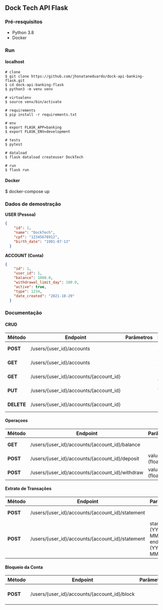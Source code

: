## Dock Tech API Flask

### Pré-resquisitos
- Python 3.8
- Docker

### Run

#### localhost

```shell
# clone
$ git clone https://github.com/jhonataneduardo/dock-api-banking-flask.git
$ cd dock-api-banking-flask
$ python3 -m venv venv

# virtualenv
$ source venv/bin/activate

# requirements
$ pip install -r requirements.txt

# env
$ export FLASK_APP=banking
$ export FLASK_ENV=development

# tests
$ pytest

# dataload
$ flask dataload createuser DockTech

# run
$ flask run
```
#### Docker
$ docker-compose up

### Dados de demostração
**USER (Pessoa)**

```json
{
    "id": 1,
    "name": "DockTech",
    "cpf": "12345678912",
    "birth_date": "1991-07-13"
  }
```

**ACCOUNT (Conta)**

```json
{
    "id": 1,
    "user_id": 1,
    "balance": 1080.0,
    "withdrawal_limit_day": 100.0,
    "active": true,
    "type": 1234,
    "date_created": "2021-10-29"
  }
```

### Documentação

#### CRUD

|  Método | Endpoint   | Parâmetros | Descrição  |
| ------------ | ------------ | ------------ | ------------ |
| **POST**  | /users/{user_id}/accounts  |   |  Nova Conta |
| **GET**  | /users/{user_id}/accounts  |   |  Lista Contas |
| **GET**  | /users/{user_id}/accounts/{account_id}  |   |  Detalhes da Conta |
| **PUT**  | /users/{user_id}/accounts/{account_id}  |   |  Atualiza Conta |
| **DELETE**  | /users/{user_id}/accounts/{account_id}  |   |  Deleta Conta |

#### Operaçoes

|  Método | Endpoint   | Parâmetros | Descrição  |
| ------------ | ------------ | ------------ | ------------ |
| **GET**  | /users/{user_id}/accounts/{account_id}/balance   |   |  Consulta Saldo |
| **POST**  | /users/{user_id}/accounts/{account_id}/deposit  |  value (float) | Realiza Depósito  |
| **POST**  | /users/{user_id}/accounts/{account_id}/withdraw   | value (float) |  Realiza Saque |

#### Extrato de Transações

|  Método | Endpoint   | Parâmetros | Descrição  |
| ------------ | ------------ | ------------ | ------------ |
| **POST**  | /users/{user_id}/accounts/{account_id}/statement  |  | Lista Transações  |
| **POST**  | /users/{user_id}/accounts/{account_id}/statement  | start_date (YYYY-MM-DD) e end_date (YYYY-MM-DD) | Lista Transações por Período  |

#### Bloqueio da Conta

|  Método | Endpoint   | Parâmetros | Descrição  |
| ------------ | ------------ | ------------ | ------------ |
| **POST**  | /users/{user_id}/accounts/{account_id}/block  |  | Bloqueia (inativa) Conta  |

